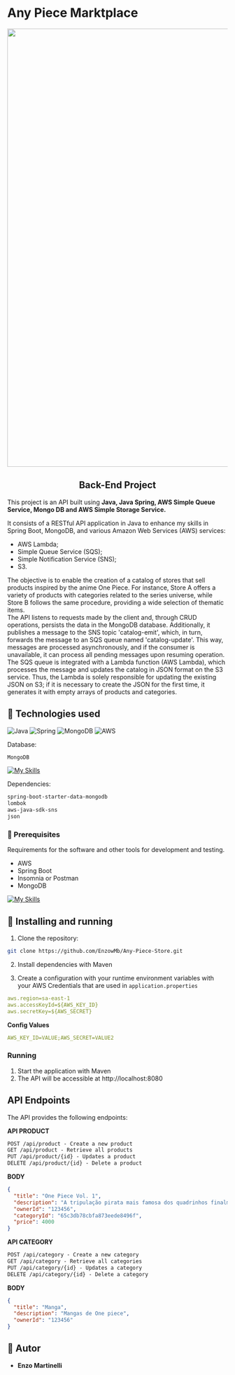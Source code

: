 # Any Piece Marktplace

<div align="center">
<img class="logo" src="https://github.com/EnzowMb/Any-Piece-Store/assets/89809584/ac264629-2385-4cae-be5a-79186c5090f8" width="1000px">
</div>

<div align="center">
   <h2>Back-End Project</h1>
</div>

This project is an API built using **Java, Java Spring, AWS Simple Queue Service, Mongo DB and AWS Simple Storage Service.**

  It consists of a RESTful API application in Java to enhance my skills in Spring Boot, MongoDB, and various Amazon Web Services (AWS) services:
  <br>
  - AWS Lambda;<br>
  - Simple Queue Service (SQS);<br>
  - Simple Notification Service (SNS);<br>
  - S3.

  The objective is to enable the creation of a catalog of stores that sell products inspired by the anime One Piece.
  For instance, Store A offers a variety of products with categories related to the series universe, while Store B follows the same procedure, providing a wide selection of thematic items.
  <br>
  The API listens to requests made by the client and, through CRUD operations, persists the data in the MongoDB database. Additionally, it publishes a message to the SNS topic 'catalog-emit', which, in turn, forwards the message to an SQS queue named 'catalog-update'. 
  This way, messages are processed asynchronously, and if the consumer is unavailable, it can process all pending messages upon resuming operation. 
  The SQS queue is integrated with a Lambda function (AWS Lambda), which processes the message and updates the catalog in JSON format on the S3 service. 
  Thus, the Lambda is solely responsible for updating the existing JSON on S3; if it is necessary to create the JSON for the first time, it generates it with empty arrays of products and categories.

## 🔨 Technologies used

![Java](https://img.shields.io/badge/java-%23ED8B00.svg?style=for-the-badge&logo=openjdk&logoColor=white)
![Spring](https://img.shields.io/badge/spring-%236DB33F.svg?style=for-the-badge&logo=spring&logoColor=white)
![MongoDB](https://img.shields.io/badge/MongoDB-%234ea94b.svg?style=for-the-badge&logo=mongodb&logoColor=white)
![AWS](https://img.shields.io/badge/AWS-%23FF9900.svg?style=for-the-badge&logo=amazon-aws&logoColor=white)

Database:

```bash
MongoDB
```

[![My Skills](https://skillicons.dev/icons?i=mongo)](https://skillicons.dev)

Dependencies:

```bash
spring-boot-starter-data-mongodb
lombok
aws-java-sdk-sns
json
```

### 🤖 Prerequisites

Requirements for the software and other tools for development and testing.

- AWS
- Spring Boot
- Insomnia or Postman
- MongoDB

[![My Skills](https://skillicons.dev/icons?i=postman,mongodb,spring,aws)](https://skillicons.dev)

## 🎲 Installing and running

1. Clone the repository:

```bash
git clone https://github.com/EnzowMb/Any-Piece-Store.git
```

2. Install dependencies with Maven

3. Create a configuration with your runtime environment variables with your AWS Credentials that are used in `application.properties`

```yaml
aws.region=sa-east-1
aws.accessKeyId=${AWS_KEY_ID}
aws.secretKey=${AWS_SECRET}
```

**Config Values**

```yaml
AWS_KEY_ID=VALUE;AWS_SECRET=VALUE2
```

### Running

1. Start the application with Maven
2. The API will be accessible at http://localhost:8080

## API Endpoints
The API provides the following endpoints:

**API PRODUCT**
```markdown
POST /api/product - Create a new product
GET /api/product - Retrieve all products
PUT /api/product/{id} - Updates a product
DELETE /api/product/{id} - Delete a product
```

**BODY**
```json
{
  "title": "One Piece Vol. 1",
  "description": "A tripulação pirata mais famosa dos quadrinhos finalmente joga sua âncora de novo no Brasil!",
  "ownerId": "123456",
  "categoryId": "65c3db78cbfa873eede8496f",
  "price": 4000
}
```

**API CATEGORY**
```markdown
POST /api/category - Create a new category
GET /api/category - Retrieve all categories
PUT /api/category/{id} - Updates a category
DELETE /api/category/{id} - Delete a category
```

**BODY**
```json
{
  "title": "Manga",
  "description": "Mangas de One piece",
  "ownerId": "123456"
}
```

## 👥 Autor

- **Enzo Martinelli**
